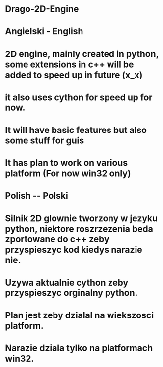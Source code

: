 # Drago-2D-Engine

# Angielski - English 
#
# 2D engine, mainly created in python, some extensions in c++ will be added to speed up in future (x_x) 
# it also uses cython for speed up for now.

# It will have basic features but also some stuff for guis 
# It has plan to work on various platform (For now win32 only) 


# Polish -- Polski 

# Silnik 2D glownie tworzony w jezyku python, niektore roszrzezenia beda zportowane do c++ zeby przyspieszyc kod kiedys narazie nie.
# Uzywa aktualnie cython zeby przyspieszyc orginalny python. 

# Plan jest zeby dzialal na wiekszosci platform.
# Narazie dziala tylko na platformach win32.  

